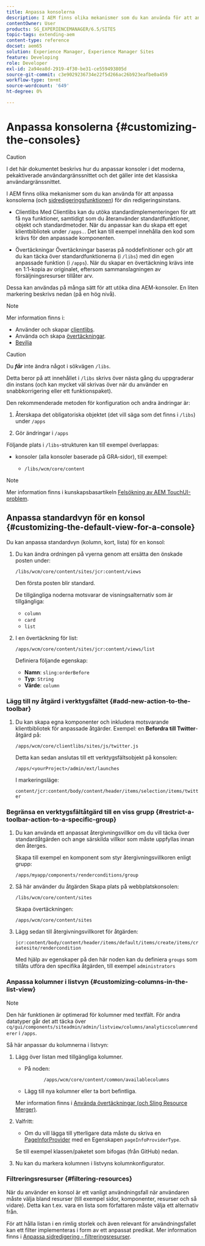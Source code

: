 ```yaml
---
title: Anpassa konsolerna
description: I AEM finns olika mekanismer som du kan använda för att anpassa konsolerna i din redigeringsinstans
contentOwner: User
products: SG_EXPERIENCEMANAGER/6.5/SITES
topic-tags: extending-aem
content-type: reference
docset: aem65
solution: Experience Manager, Experience Manager Sites
feature: Developing
role: Developer
exl-id: 2a94ea8d-2919-4f30-be31-ce559493805d
source-git-commit: c3e9029236734e22f5d266ac26b923eafbe0a459
workflow-type: tm+mt
source-wordcount: '649'
ht-degree: 0%

---
```


# Anpassa konsolerna {#customizing-the-consoles}

>[!CAUTION]
>
>I det här dokumentet beskrivs hur du anpassar konsoler i det moderna, pekaktiverade användargränssnittet och det gäller inte det klassiska användargränssnittet.

I AEM finns olika mekanismer som du kan använda för att anpassa konsolerna (och [sidredigeringsfunktionen](/help/sites-developing/customizing-page-authoring-touch.md)) för din redigeringsinstans.

* Clientlibs
Med Clientlibs kan du utöka standardimplementeringen för att få nya funktioner, samtidigt som du återanvänder standardfunktioner, objekt och standardmetoder. När du anpassar kan du skapa ett eget klientbibliotek under `/apps.`. Det kan till exempel innehålla den kod som krävs för den anpassade komponenten.

* Övertäckningar
Övertäckningar baseras på noddefinitioner och gör att du kan täcka över standardfunktionerna (i `/libs`) med din egen anpassade funktion (i `/apps`). När du skapar en övertäckning krävs inte en 1:1-kopia av originalet, eftersom sammanslagningen av försäljningsresurser tillåter arv.

Dessa kan användas på många sätt för att utöka dina AEM-konsoler. En liten markering beskrivs nedan (på en hög nivå).

>[!NOTE]
>
>Mer information finns i:
>
>* Använder och skapar [clientlibs](/help/sites-developing/clientlibs.md).
>* Använda och skapa [övertäckningar](/help/sites-developing/overlays.md).
>* [Bevilja](https://helpx.adobe.com/experience-manager/6-5/sites/developing/using/reference-materials/granite-ui/api/index.html)
>


>[!CAUTION]
>
>Du ***får*** inte ändra något i sökvägen `/libs`.
>
>Detta beror på att innehållet i `/libs` skrivs över nästa gång du uppgraderar din instans (och kan mycket väl skrivas över när du använder en snabbkorrigering eller ett funktionspaket).
>
>Den rekommenderade metoden för konfiguration och andra ändringar är:
>
>1. Återskapa det obligatoriska objektet (det vill säga som det finns i `/libs`) under `/apps`
>
>1. Gör ändringar i `/apps`
>

Följande plats i `/libs`-strukturen kan till exempel överlappas:

* konsoler (alla konsoler baserade på GRA-sidor), till exempel:

   * `/libs/wcm/core/content`

>[!NOTE]
>
>Mer information finns i kunskapsbasartikeln [Felsökning av AEM TouchUI-problem](https://helpx.adobe.com/experience-manager/kb/troubleshooting-aem-touchui-issues.html).

## Anpassa standardvyn för en konsol {#customizing-the-default-view-for-a-console}

Du kan anpassa standardvyn (kolumn, kort, lista) för en konsol:

1. Du kan ändra ordningen på vyerna genom att ersätta den önskade posten under:

   `/libs/wcm/core/content/sites/jcr:content/views`

   Den första posten blir standard.

   De tillgängliga noderna motsvarar de visningsalternativ som är tillgängliga:

   * `column`
   * `card`
   * `list`

1. I en övertäckning för list:

   `/apps/wcm/core/content/sites/jcr:content/views/list`

   Definiera följande egenskap:

   * **Namn**: `sling:orderBefore`
   * **Typ**: `String`
   * **Värde**: `column`

### Lägg till ny åtgärd i verktygsfältet {#add-new-action-to-the-toolbar}

1. Du kan skapa egna komponenter och inkludera motsvarande klientbibliotek för anpassade åtgärder. Exempel: en **Befordra till Twitter**-åtgärd på:

   `/apps/wcm/core/clientlibs/sites/js/twitter.js`

   Detta kan sedan anslutas till ett verktygsfältsobjekt på konsolen:

   `/apps/<yourProject>/admin/ext/launches`

   I markeringsläge:

   `content/jcr:content/body/content/header/items/selection/items/twitter`

### Begränsa en verktygsfältåtgärd till en viss grupp {#restrict-a-toolbar-action-to-a-specific-group}

1. Du kan använda ett anpassat återgivningsvillkor om du vill täcka över standardåtgärden och ange särskilda villkor som måste uppfyllas innan den återges.

   Skapa till exempel en komponent som styr återgivningsvillkoren enligt grupp:

   `/apps/myapp/components/renderconditions/group`

1. Så här använder du åtgärden Skapa plats på webbplatskonsolen:

   `/libs/wcm/core/content/sites`

   Skapa övertäckningen:

   `/apps/wcm/core/content/sites`

1. Lägg sedan till återgivningsvillkoret för åtgärden:

   `jcr:content/body/content/header/items/default/items/create/items/createsite/rendercondition`

   Med hjälp av egenskaper på den här noden kan du definiera `groups` som tillåts utföra den specifika åtgärden, till exempel `administrators`

### Anpassa kolumner i listvyn {#customizing-columns-in-the-list-view}

>[!NOTE]
>
>Den här funktionen är optimerad för kolumner med textfält. För andra datatyper går det att täcka över `cq/gui/components/siteadmin/admin/listview/columns/analyticscolumnrenderer` i `/apps`.

Så här anpassar du kolumnerna i listvyn:

1. Lägg över listan med tillgängliga kolumner.

   * På noden:

     ```
            /apps/wcm/core/content/common/availablecolumns
     ```

   * Lägg till nya kolumner eller ta bort befintliga.

   Mer information finns i [Använda övertäckningar (och Sling Resource Merger)](/help/sites-developing/overlays.md).

1. Valfritt:

   * Om du vill lägga till ytterligare data måste du skriva en [PageInforProvider](https://helpx.adobe.com/experience-manager/6-5/sites/developing/using/reference-materials/javadoc/com/day/cq/wcm/api/PageInfoProvider.html) med en
     Egenskapen `pageInfoProviderType`.

   Se till exempel klassen/paketet som bifogas (från GitHub) nedan.

1. Nu kan du markera kolumnen i listvyns kolumnkonfigurator.

### Filtreringsresurser {#filtering-resources}

När du använder en konsol är ett vanligt användningsfall när användaren måste välja bland resurser (till exempel sidor, komponenter, resurser och så vidare). Detta kan t.ex. vara en lista som författaren måste välja ett alternativ från.

För att hålla listan i en rimlig storlek och även relevant för användningsfallet kan ett filter implementeras i form av ett anpassat predikat. Mer information finns i [Anpassa sidredigering - filtreringsresurser](/help/sites-developing/customizing-page-authoring-touch.md#filtering-resources).
